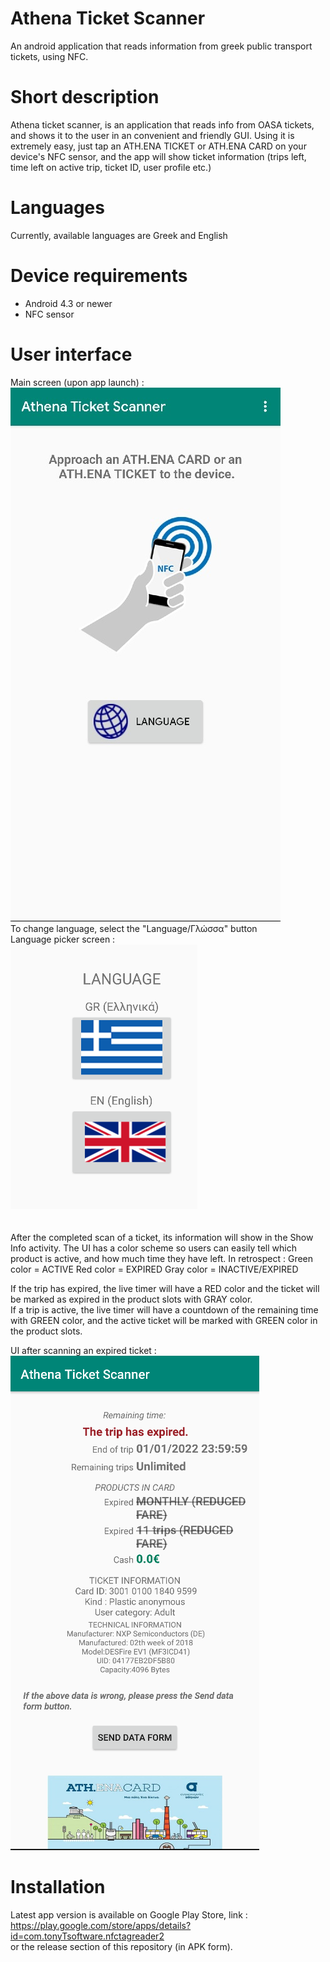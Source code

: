 # Athena Ticket Scanner
An android application that reads information from greek public transport tickets, using NFC.

# Short description
Athena ticket scanner, is an application that reads info from OASA tickets, and shows it to the user in an convenient and friendly GUI.
Using it is extremely easy, just tap an ATH.ENA TICKET or ATH.ENA CARD on your device's NFC sensor, and the app will show ticket information (trips left, time left on active trip, ticket ID, user profile etc.)

# Languages
Currently, available languages are Greek and English

# Device requirements
* Android 4.3 or newer
* NFC sensor

# User interface
Main screen (upon app launch) :<br>
![mainscr](mainscreenx.jpg) <br>
To change language, select the "Language/Γλώσσα" button <br>
Language picker screen : <br>
![lang](langpicker.png) <br>
<br><br>
After the completed scan of a ticket, its information will show in the Show Info activity.
The UI has a color scheme so users can easily tell which product is active, and how much time they have left.
In retrospect :
Green color = ACTIVE
Red color = EXPIRED
Gray color = INACTIVE/EXPIRED

If the trip has expired, the live timer will have a RED color and the ticket will be marked as expired in the product slots with GRAY color.<br>
If a trip is active, the live timer will have a countdown of the remaining time with GREEN color, and the active ticket will be marked with GREEN color in the product slots.<br>


UI after scanning an expired ticket : <br>
![expired](ticketscanexpired.png) <br>


# Installation
Latest app version is available on Google Play Store, link : https://play.google.com/store/apps/details?id=com.tonyTsoftware.nfctagreader2<br>
or the release section of this repository (in APK form).
